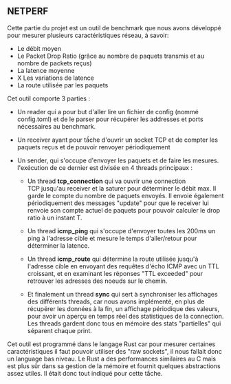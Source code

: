 ## NETPERF

Cette partie du projet est un outil de benchmark que nous avons développé pour mesurer plusieurs caractéristiques réseau, à savoir:

- Le débit moyen
- Le Packet Drop Ratio (grâce au nombre de paquets transmis et au nombre de packets reçus)
- La latence moyenne
- X Les variations de latence
- La route utilisée par les paquets



Cet outil comporte 3 parties : 

- Un reader qui a pour but d'aller lire un fichier de config (nommé config.toml) et de le parser pour récupérer les addresses et ports nécessaires au benchmark.

- Un receiver ayant pour tầche d'ouvrir un socket TCP et de compter les paquets reçus et de pouvoir renvoyer périodiquement

- Un sender, qui s'occupe d'envoyer les paquets et de faire les mesures. l'exécution de ce dernier est divisée en 4 threads principaux :
  
  - Un thread **tcp_connection** qui va ouvrir une connection TCP jusqu'au receiver et la saturer pour déterminer le débit max. Il garde le compte du nombre de paquets envoyés.
    Il envoie également périodiquement des messages "update" pour que le receiver lui renvoie son compte actuel de paquets pour pouvoir calculer le drop ratio à un instant T.
  
  - Un thread **icmp_ping** qui s'occupe d'envoyer toutes les 200ms un ping à l'adresse cible et mesure le temps d'aller/retour pour déterminer la latence.
  
  - Un thread **icmp_route** qui détermine la route utilisée jusqu'à l'adresse cible en envoyant des requêtes d'écho ICMP avec un TTL croissant, et en examinant les réponses "TTL exceeded" pour retrouver les adresses des noeuds sur le chemin.
  
  - Et finalement un thread **sync** qui sert à synchroniser les affichages des différents threads, car nous avons implémenté, en plus de récupérer les données à la fin, un affichage périodique des valeurs, pour avoir un aperçu en temps réel des statistiques de la connection. Les threads gardent donc tous en mémoire des stats "partielles" qui séparent chaque print.



Cet outil est programmé dans le langage Rust car pour mesurer certaines caractéristiques il faut pouvoir utiliser des "raw sockets", il nous fallait donc un language bas niveau. Le Rust a des performances similaires au C mais est plus sûr dans sa gestion de la mémoire et fournit quelques abstractions assez utiles. Il était donc tout indiqué pour cette tầche. 
